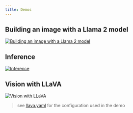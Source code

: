 ```yaml
---
title: Demos
---
```


## Building an image with a Llama 2 model

[![Building an image with a Llama 2 model](https://asciinema.org/a/J9bitkONKPvedSfU1RkrmVEhD.svg 'Building an image with a Llama 2 model')](https://asciinema.org/a/J9bitkONKPvedSfU1RkrmVEhD)

## Inference

[![Inference](https://asciinema.org/a/DYh5bCQMNPSis1whhsfPeMOoM.svg 'Inference')](https://asciinema.org/a/DYh5bCQMNPSis1whhsfPeMOoM)

## Vision with LLaVA

[![Vision with LLaVA
](https://asciinema.org/a/626553.svg 'Vision with LLaVA')](https://asciinema.org/a/626553)

> see [llava.yaml](https://github.com/sozercan/aikit/blob/main/examples/llava.yaml) for the configuration used in the demo
